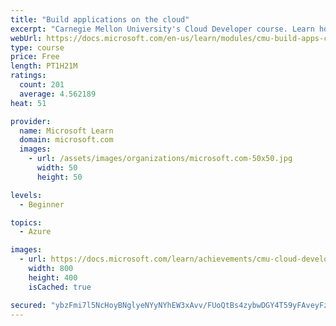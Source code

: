```yaml
---
title: "Build applications on the cloud"
excerpt: "Carnegie Mellon University's Cloud Developer course. Learn how developers write programs that run on the cloud, including how to deploy, be fault-tolerant, load balance, scale, and deal with latency."
webUrl: https://docs.microsoft.com/en-us/learn/modules/cmu-build-apps-cloud/
type: course
price: Free
length: PT1H21M
ratings:
  count: 201
  average: 4.562189
heat: 51

provider:
  name: Microsoft Learn
  domain: microsoft.com
  images:
    - url: /assets/images/organizations/microsoft.com-50x50.jpg
      width: 50
      height: 50

levels:
  - Beginner

topics:
  - Azure

images:
  - url: https://docs.microsoft.com/learn/achievements/cmu-cloud-developer/build-applications-on-the-cloud-social.png
    width: 800
    height: 400
    isCached: true

secured: "ybzFmi7l5NcHoyBNglyeNYyNYhEW3xAvv/FUoQtBs4zybwDGY4T59yFAveyFzEoL53CJCTcF5rSktsgBaUH6O+k51Hyg50za6gqgDwZJULHsn2nPOCP+2urrbDioKaOTixy+JdJNml+yCjeaHMR146vVPTQ//P9bJNjwYqvkxMgYNwfcg5YRPpBQrTNd0QBVFi7RAr+olcUM1FIG1ZmxEczKOHKQqJDJe6Iu4dfKTNPz9GBltY6Jj5ctTBt6zShkUPH+liGUfAA2E/lGp46l56oC11P5Whdlhusmrq8L8nBmAwJGGqmtuIB+jcTZ11xCtZCPd4EFzTRgQetOnTYclDSwZeKLZlgFSXzGRLYD2jkbnvoaDuVMJRKZUjqO3nPRgf3kJzrnMdQePz59eIMSLc//tOVaCRn64zO/vlLBC3M=;KbLUBkj7zwRWA5OzqXND1Q=="
---
```


